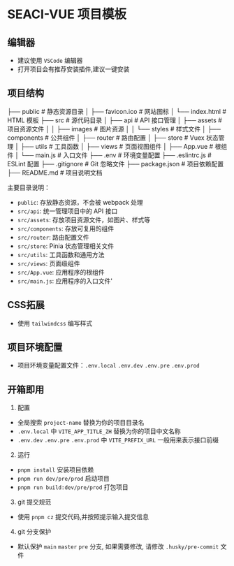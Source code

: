 # SEACI-VUE 项目模板

## 编辑器

- 建议使用 `VSCode` 编辑器
- 打开项目会有推荐安装插件,建议一键安装

## 项目结构

├── public # 静态资源目录
│ ├── favicon.ico # 网站图标
│ └── index.html # HTML 模板
├── src # 源代码目录
│ ├── api # API 接口管理
│ ├── assets # 项目资源文件
│ │ ├── images # 图片资源
│ │ └── styles # 样式文件
│ ├── components # 公共组件
│ ├── router # 路由配置
│ ├── store # Vuex 状态管理
│ ├── utils # 工具函数
│ ├── views # 页面视图组件
│ ├── App.vue # 根组件
│ └── main.js # 入口文件
├── .env # 环境变量配置
├── .eslintrc.js # ESLint 配置
├── .gitignore # Git 忽略文件
├── package.json # 项目依赖配置
├── README.md # 项目说明文档

主要目录说明：

- `public`: 存放静态资源，不会被 webpack 处理
- `src/api`: 统一管理项目中的 API 接口
- `src/assets`: 存放项目资源文件，如图片、样式等
- `src/components`: 存放可复用的组件
- `src/router`: 路由配置文件
- `src/store`: Pinia 状态管理相关文件
- `src/utils`: 工具函数和通用方法
- `src/views`: 页面级组件
- `src/App.vue`: 应用程序的根组件
- `src/main.js`: 应用程序的入口文件'

## CSS拓展

- 使用 `tailwindcss` 编写样式

## 项目环境配置

- 项目环境变量配置文件：`.env.local` `.env.dev` `.env.pre` `.env.prod`

## 开箱即用

1. 配置

- 全局搜索 `project-name` 替换为你的项目目录名
- `.env.local` 中 `VITE_APP_TITLE_ZH` 替换为你的项目中文名称
- `.env.dev` `.env.pre` `.env.prod` 中 `VITE_PREFIX_URL` 一般用来表示接口前缀

2. 运行

- `pnpm install` 安装项目依赖
- `pnpm run dev/pre/prod` 启动项目
- `pnpm run build:dev/pre/prod` 打包项目

3. git 提交规范

- 使用 `pnpm cz` 提交代码,并按照提示输入提交信息

4. git 分支保护

- 默认保护 `main` `master` `pre` 分支, 如果需要修改, 请修改 `.husky/pre-commit` 文件
